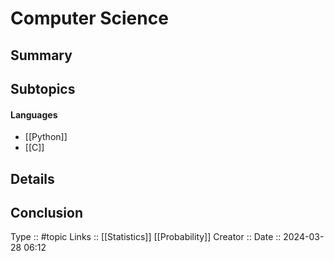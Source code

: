 # Computer Science

## Summary

## Subtopics
#### Languages
-  [[Python]]
-  [[C]]

## Details

## Conclusion


Type :: #topic
Links :: [[Statistics]] [[Probability]]
Creator ::
Date ::  2024-03-28 06:12